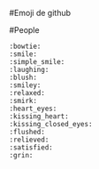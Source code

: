 #Emoji de github

#People

    :bowtie:
    :smile:
    :simple_smile:
    :laughing:
    :blush:
    :smiley:
    :relaxed:
    :smirk:
    :heart_eyes:
    :kissing_heart:
    :kissing_closed_eyes:
    :flushed:
    :relieved:
    :satisfied:
    :grin:
